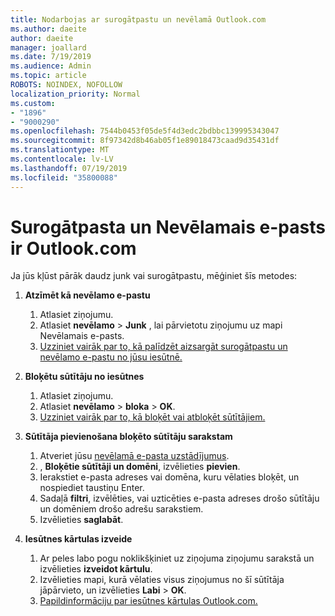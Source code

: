 ```yaml
---
title: Nodarbojas ar surogātpastu un nevēlamā Outlook.com
ms.author: daeite
author: daeite
manager: joallard
ms.date: 7/19/2019
ms.audience: Admin
ms.topic: article
ROBOTS: NOINDEX, NOFOLLOW
localization_priority: Normal
ms.custom:
- "1896"
- "9000290"
ms.openlocfilehash: 7544b0453f05de5f4d3edc2bdbbc139995343047
ms.sourcegitcommit: 8f97342d8b46ab05f1e89018473caad9d35431df
ms.translationtype: MT
ms.contentlocale: lv-LV
ms.lasthandoff: 07/19/2019
ms.locfileid: "35800088"
---
```

# <a name="spam-and-junk-email-in-outlookcom"></a>Surogātpasta un Nevēlamais e-pasts ir Outlook.com

Ja jūs kļūst pārāk daudz junk vai surogātpastu, mēģiniet šīs metodes:

1. **Atzīmēt kā nevēlamo e-pastu**
    1. Atlasiet ziņojumu.
    1. Atlasiet **nevēlamo** > **Junk** , lai pārvietotu ziņojumu uz mapi Nevēlamais e-pasts.
    1. [Uzziniet vairāk par to, kā palīdzēt aizsargāt surogātpastu un nevēlamo e-pastu no jūsu iesūtnē.](https://support.office.com/article/a3ece97b-82f8-4a5e-9ac3-e92fa6427ae4?wt.mc_id=Office_Outlook_com_Alchemy)

1. **Bloķētu sūtītāju no iesūtnes**
    1. Atlasiet ziņojumu.
    1. Atlasiet **nevēlamo** > **bloka** > **OK**.
    1. [Uzziniet vairāk par to, kā bloķēt vai atbloķēt sūtītājiem.](https://support.office.com/article/afba1c94-77bb-4f50-8b85-057cf52f4d5e?wt.mc_id=Office_Outlook_com_Alchemy)

1. **Sūtītāja pievienošana bloķēto sūtītāju sarakstam**
    1. Atveriet jūsu [nevēlamā e-pasta uzstādījumus](https://outlook.live.com/mail/options/mail/junkEmail/blockedSendersAndDomainsV2).
    1. , **Bloķētie sūtītāji un domēni**, izvēlieties **pievien**.
    1. Ierakstiet e-pasta adreses vai domēna, kuru vēlaties bloķēt, un nospiediet taustiņu Enter.
    1. Sadaļā **filtri**, izvēlēties, vai uzticēties e-pasta adreses drošo sūtītāju un domēniem drošo adrešu sarakstiem.
    1. Izvēlieties **saglabāt**.

1. **Iesūtnes kārtulas izveide**
    1. Ar peles labo pogu noklikšķiniet uz ziņojuma ziņojumu sarakstā un izvēlieties **izveidot kārtulu**.
    1. Izvēlieties mapi, kurā vēlaties visus ziņojumus no šī sūtītāja jāpārvieto, un izvēlieties **Labi** > **OK**.
    1. [Papildinformāciju par iesūtnes kārtulas Outlook.com.](https://support.office.com/article/4b094371-a5d7-49bd-8b1b-4e4896a7cc5d?wt.mc_id=Office_Outlook_com_Alchemy)